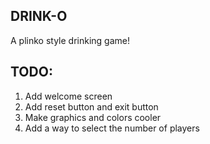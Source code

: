 DRINK-O
-------

A plinko style drinking game!

TODO:
-----
1) Add welcome screen
2) Add reset button and exit button
3) Make graphics and colors cooler
4) Add a way to select the number of players
